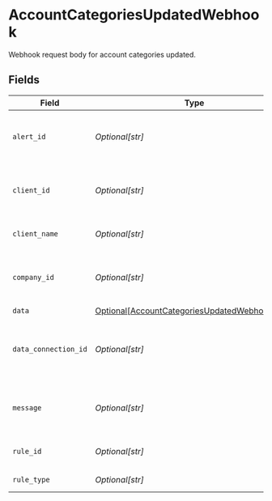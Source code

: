# AccountCategoriesUpdatedWebhook

Webhook request body for account categories updated.


## Fields

| Field                                                                                                       | Type                                                                                                        | Required                                                                                                    | Description                                                                                                 | Example                                                                                                     |
| ----------------------------------------------------------------------------------------------------------- | ----------------------------------------------------------------------------------------------------------- | ----------------------------------------------------------------------------------------------------------- | ----------------------------------------------------------------------------------------------------------- | ----------------------------------------------------------------------------------------------------------- |
| `alert_id`                                                                                                  | *Optional[str]*                                                                                             | :heavy_minus_sign:                                                                                          | Unique identifier of the webhook event.                                                                     |                                                                                                             |
| `client_id`                                                                                                 | *Optional[str]*                                                                                             | :heavy_minus_sign:                                                                                          | Unique identifier for your client in Codat.                                                                 |                                                                                                             |
| `client_name`                                                                                               | *Optional[str]*                                                                                             | :heavy_minus_sign:                                                                                          | Name of your client in Codat.                                                                               |                                                                                                             |
| `company_id`                                                                                                | *Optional[str]*                                                                                             | :heavy_minus_sign:                                                                                          | Unique identifier for your SMB in Codat.                                                                    | 8a210b68-6988-11ed-a1eb-0242ac120002                                                                        |
| `data`                                                                                                      | [Optional[AccountCategoriesUpdatedWebhookData]](../../models/shared/accountcategoriesupdatedwebhookdata.md) | :heavy_minus_sign:                                                                                          | N/A                                                                                                         |                                                                                                             |
| `data_connection_id`                                                                                        | *Optional[str]*                                                                                             | :heavy_minus_sign:                                                                                          | Unique identifier for a company's data connection.                                                          | 2e9d2c44-f675-40ba-8049-353bfcb5e171                                                                        |
| `message`                                                                                                   | *Optional[str]*                                                                                             | :heavy_minus_sign:                                                                                          | A human readable message about the webhook.                                                                 |                                                                                                             |
| `rule_id`                                                                                                   | *Optional[str]*                                                                                             | :heavy_minus_sign:                                                                                          | Unique identifier for the rule.                                                                             |                                                                                                             |
| `rule_type`                                                                                                 | *Optional[str]*                                                                                             | :heavy_minus_sign:                                                                                          | The type of rule.                                                                                           |                                                                                                             |